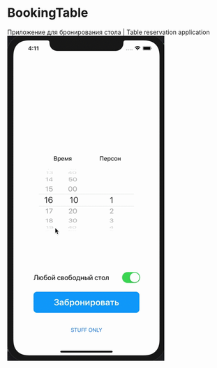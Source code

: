 # BookingTable
Приложение для бронирования стола | Table reservation application
![alt](https://github.com/AsahiOcean/BookingTable/blob/master/example.gif)
